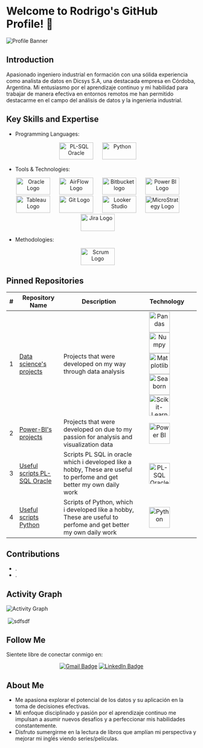 # Welcome to Rodrigo's GitHub Profile! 👋

![Profile Banner](link_to_profile_banner_image)

## Introduction
Apasionado ingeniero industrial en formación con una sólida experiencia como analista de datos en Dicsys S.A, una destacada empresa en Córdoba, Argentina. Mi entusiasmo por el aprendizaje continuo y mi habilidad para trabajar de manera efectiva en entornos remotos me han permitido destacarme en el campo del análisis de datos y la ingeniería industrial.



## Key Skills and Expertise

- Programming Languages:

<div align="center">
  <img src="https://snti.in/images/plsql-card.png" alt="PL-SQL Oracle" style="width: 90px; height: 45px; margin-right: 20px;" />
  
  <img src="https://miro.medium.com/v2/resize:fit:1400/1*lSTuwS4exV_s__kcShxk8w.png" alt="Python" style="width: 90px; height: 45px; margin-right: 20px;" />

</div>


- Tools & Technologies:

<div align="center">
  <img src="https://logos-world.net/wp-content/uploads/2020/09/Oracle-Logo-1995-Present.png" alt="Oracle Logo" style="width: 90px; height: 45px; margin-right: 20px;" />
  
  <img src="https://airflow.apache.org/images/feature-image.png" alt="AirFlow Logo" style="width: 90px; height: 45px; margin-right: 20px;" />

  <img src="https://img-0.journaldunet.com/CpdkjiDgwxfhkVphP4Aae5WhnIQ=/540x/smart/b4f92d7c8461431d9e966a245a222145/ccmcms-jdn/11552839.jpg" alt="Bitbucket logo" style="width: 90px; height: 45px; margin-right: 20px;" />
  
  <img style="width: 90px; height: 45px; margin-right: 20px;" src="https://koesio.com/wp-content/uploads/2021/07/160-power-bi-logo.jpg" alt="Power BI Logo" />  
  
  <img style="width: 90px; height: 45px; margin-right: 20px;" src="https://logowik.com/content/uploads/images/tableau-software.jpg" alt="Tableau Logo" />  
  
  <img src="https://miro.medium.com/v2/resize:fit:1400/1*-Yj3HpcmEuO7brKrfrdhOA.png" alt="Git Logo" style="width: 90px; height: 45px; margin-right: 20px;" />

  <img src="https://styles.redditmedia.com/t5_36mqa/styles/communityIcon_392fktd7xfm61.png" alt="Looker Studio" style="width: 90px; height: 45px; margin-right: 20px;" />

  <img src="https://logowik.com/content/uploads/images/microstrategy2962.logowik.com.webp" alt="MicroStrategy Logo" style="width: 90px; height: 45px; margin-right: 20px;" />

  <img src="https://i.pinimg.com/1200x/31/29/0f/31290fab02bf2e2056abf43067256731.jpg" alt="Jira Logo" style="width: 90px; height: 45px; margin-right: 20px;" />
</div>


- Methodologies:

<div align="center">
  <img src="https://metodologiascrum.readthedocs.io/en/latest/_images/scrumlogo.png" alt="Scrum Logo" style="width: 90px; height: 45px; margin-right: 20px;" />
</div>


## Pinned Repositories

| #   | Repository Name                | Description                                     | Technology |
| --- | ------------------------------ | ----------------------------------------------- | ---------- |
| 1   | [Data science's projects](https://github.com/RodriNico2206/Data-science-s-projects/tree/master) | Projects that were developed on my way through data analysis               | <div align="center"> <img style="width: 55px; height: 55px; margin-right: 40px;"  src="https://cdn.openwebinars.net/media/fbads-pandas.jpg" alt="Pandas"> <img style="width: 55px; height: 55px; margin-right: 40px;" src="https://user-images.githubusercontent.com/5201843/67641199-7051e700-f926-11e9-9920-56cf953c073a.png" alt="Numpy"> <img style="width: 55px; height: 55px; margin-right: 40px;" src="https://helve-blog.com/images/icon/matplotlib.png" alt="Matplotlib"> <img style="width: 55px; height: 55px; margin-right: 40px;" src="https://i.pinimg.com/474x/cc/aa/c9/ccaac9b2ce19a131fa386c3b7cc0c923.jpg" alt="Seaborn"> <img style="width: 55px; height: 55px; margin-right: 40px;" src="https://globetechsoft.com/wp-content/uploads/2023/04/png-clipart-logo-scikit-learn-python-github-machine-learning-text-orange-300x201.png" alt="Scikit-Learn"> </div> |
| 2   | [Power-BI's projects](https://github.com/RodriNico2206/Power-BI) | Projects that were developed on due to my passion for analysis and visualization data               | <div align="center"> <img style="width: 55px; height: 55px; margin-right: 40px;"  src="https://koesio.com/wp-content/uploads/2021/07/160-power-bi-logo.jpg" alt="Power BI"> </div> |
| 3   | [Useful scripts PL-SQL Oracle](https://github.com/RodriNico2206/Handy_scripts_sql) | Scripts PL SQL in oracle which i developed like a hobby, These are useful to perfome and get better my own daily work                | <div align="center"> <img style="width: 55px; height: 55px; margin-right: 40px;"  src="https://snti.in/images/plsql-card.png" alt="PL-SQL Oracle"> </div> |
| 4   | [Useful scripts Python](https://github.com/RodriNico2206/Handy_scripts_python) | Scripts of Python, which i developed like a hobby, These are useful to perfome and get better my own daily work               | <div align="center"> <img style="width: 55px; height: 55px; margin-right: 40px;"  src="https://miro.medium.com/v2/resize:fit:1400/1*lSTuwS4exV_s__kcShxk8w.png" alt="Python"> </div> |


## Contributions
- .
- .

## Activity Graph
![Activity Graph](link_to_activity_graph_image)

<p>&nbsp;<img align="center" src="https://github-readme-stats.vercel.app/api?username=RodriNico2206&show_icons=true&locale=en" alt="sdfsdf" /></p>


###

## Follow Me
Sientete libre de conectar conmigo en:
<div id="badges" align="center">
  <a href="mailto:rodrigo.n.ayala18@gmail.com"><img src="https://img.shields.io/badge/Gmail-D14836?style=for-the-badge&logo=gmail&logoColor=white" alt="Gmail Badge"/></a>  
  <a href="https://www.linkedin.com/in/arodrigonicolas/"><img src="https://img.shields.io/badge/LinkedIn-blue?style=for-the-badge&logo=linkedin&logoColor=white" alt="LinkedIn Badge"/></a>
</div>


## About Me

- Me apasiona explorar el potencial de los datos y su aplicación en la toma de decisiones efectivas.
- Mi enfoque disciplinado y pasión por el aprendizaje continuo me impulsan a asumir nuevos desafíos y a perfeccionar mis habilidades constantemente.
- Disfruto sumergirme en la lectura de libros que amplían mi perspectiva y mejorar mi inglés viendo series/películas.
